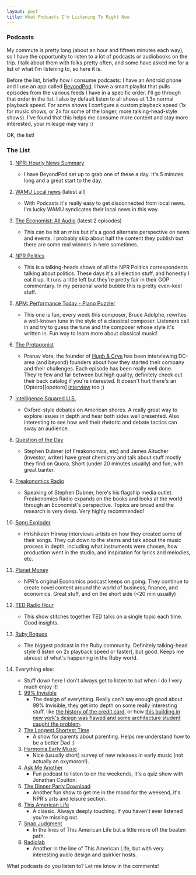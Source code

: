```yaml
---
layout: post
title: What Podcasts I'm Listening To Right Now
---
```


### Podcasts

My commute is pretty long (about an hour and fifteen minutes each way), so I
have the opportunity to listen to a lot of podcasts or audiobooks on the trip.
I talk about them with folks pretty often, and some have asked me for a list of
what I'm listening to, so here it is.

Before the list, briefly how I consume podcasts: I have an Android phone and I
use an app called [BeyondPod][bpod]. I have a smart playlist that pulls
episodes from the various feeds I have in a specific order. I'll go through
that order in the list. I also by default listen to all shows at 1.3x normal
playback speed. For some shows I configure a custom playback speed (1x for
music shows, or 2x for some of the longer, more talking-head-style shows). I've
found that this helps me consume more content and stay more interested, your
mileage may vary :)

OK, the list!

### The List

1. [NPR: Hourly News Summary][npr-hourly]
    * I have BeyondPod set up to grab one of these a day. It's 5 minutes long
      and a great start to the day.
1. [WAMU Local news][wamu] (latest all)
    * With Podcasts it's really easy to get disconnected from local news. I'm
      lucky WAMU syndicates their local news in this way.
1. [The Economist: All Audio][economist] (latest 2 episodes)
    * This can be hit an miss but it's a good alternate perspective on news and
      events. I probably skip about half the content they publish but there are
      some real winners in here sometimes.
1. [NPR Politics][politics]
    * This is a talking-heads shows of all the NPR Politics correspondents
      talking about politics. These days it's all election stuff, and honestly
      I eat it up. It runs a little left but they're pretty fair in their GOP
      commentary. In my personal world bubble this is pretty even-keel stuff.
1. [APM: Performance Today - Piano Puzzler][piano-puzzler]
    * This one is fun, every week this composer, Bruce Adolphe, rewrites a
      well-known tune in the style of a classical composer. Listeners call in
      and try to guess the tune and the composer whose style it's written in.
      Fun way to learn more about classical music!
1. [The Protagonist][protagonist]
    * Pranav Vora, the founder of [Hugh & Crye][hac] has been interviewing
      DC-area (and beyond) founders about how they started their company and
      their challenges. Each episode has been really well done. They're few and
      far between but high quality, definitely check out their back catalog if
      you're interested. It doesn't hurt there's an [Optoro][opotoro]
      [interview][optoro-interview] too ;)
1. [Intelligence Squared U.S.][iq2]
    * Oxford-style debates on American shores. A really great way to explore
      issues in depth and hear both sides well presented. Also interesting to
      see how well their rhetoric and debate tactics can sway an audience.
1. [Question of the Day][qod]
    * Stephen Dubner (of Freakonomics, etc) and James Altucher (investor,
      writer) have great chemistry and talk about stuff mostly they find on
      Quora. Short (under 20 minutes usually) and fun, with great banter.
1. [Freakonomics Radio][freak]
    * Speaking of Stephen Dubner, here's his flagship media outlet.
      Freakonomics Radio expands on the books and looks at the world through an
      Economist's perspective. Topics are broad and the research is very deep.
      Very highly recommended!
1. [Song Exploder][exploder]
    * Hrishikesh Hirway interviews artists on how they created some of their
      songs. They cut down to the stems and talk about the music process in
      depth, including what instruments were chosen, how production went in the
      studio, and inspiration for lyrics and melodies, etc.
1. [Planet Money][planet-money]
    * NPR's original Economics podcast keeps on going. They continue to create
      novel content around the world of business, finance, and economics. Great
      stuff, and on the short side (&lt;20 min usually)
1. [TED Radio Hour][ted]
    * This show stitches together TED talks on a single topic each time. Good
      insights.
1. [Ruby Rogues][rogues]
    * The biggest podcast in the Ruby community. Definitely talking-head style
      (I listen on 2x playback speed or faster), but good. Keeps me abreast of
      what's happening in the Ruby world.
1. Everything else:
    * Stuff down here I don't always get to listen to but when I do I very much enjoy it!

    1. [99% Invisible][99pi]
        * The design of everything. Really can't say enough good about 99% Invisible,
          they get into depth on some really interesting stuff, like
          [the history of the credit card][fresno-drop], or how
          [this building in new york's design was flawed and some architecture student caught the problem][citicorp].
    1. [The Longest Shortest Time][lst]
        * A show for parents about parenting. Helps me understand how to be a better Dad :)
    1. [Harmonia Early Music][harmonia]
        * Nice (usually short) survey of new releases in early music (not actually an oxymoron!).
    1. [Ask Me Another][ama]
        * Fun podcast to listen to on the weekends, it's a quiz show with Jonathan Coulton.
    1. [The Dinner Party Download][dinner]
        * Another fun show to get me in the mood for the weekend, it's NPR's arts and leisure section.
    1. [This American Life][tal]
        * A classic. Always deeply touching. If you haven't ever listened you're missing out.
    1. [Snap Judgment][snap]
        * In the lines of This American Life but a little more off the beaten path.
    1. [Radiolab][radiolab]
        * Another in the line of This American Life, but with very interesting audio design and quirkier hosts.

What podcasts do you listen to? Let me know in the comments!


[bpod]: https://play.google.com/store/apps/details?id=mobi.beyondpod
[npr-hourly]: http://www.npr.org/podcasts/500005/hourly-news-summary
[wamu]: http://feeds.wamu.org/WAMU885LocalNewsPodcast
[economist]: https://radio.economist.com/
[politics]: http://www.npr.org/podcasts/510310/npr-politics-podcast
[piano-puzzler]: http://www.npr.org/podcasts/381443927/performance-today-s-piano-puzzler
[protagonist]: https://www.hughandcrye.com/blogs/the-protagonist-podcast
[iq2]: http://intelligencesquaredus.org/
[qod]: http://www.earwolf.com/show/question-of-the-day/
[freak]: http://freakonomics.com/
[exploder]: http://songexploder.net/
[planet-money]: http://www.npr.org/sections/money/
[ted]: http://www.npr.org/programs/ted-radio-hour/?showDate=2016-02-26
[rogues]: https://devchat.tv/ruby-rogues/
[99pi]: http://99percentinvisible.org/
[harmonia]: http://indianapublicmedia.org/harmonia/
[ama]: http://www.npr.org/programs/ask-me-another/?showDate=2016-02-25
[snap]: http://snapjudgment.org/
[dinner]: http://www.dinnerpartydownload.org/
[lst]: http://longestshortesttime.com/
[tal]: http://www.thisamericanlife.org/
[radiolab]: http://www.radiolab.org/
[hac]: https://www.hughandcrye.com
[optoro]: http://www.optoro.com
[optoro-interview]: https://www.hughandcrye.com/blogs/the-protagonist-podcast/42499844-ep-9-the-grit-credit-cards-it-takes-to-build-a-disruptive-start-up-with-adam-tobin-of-optoro
[fresno-drop]: http://99percentinvisible.org/episode/the-fresno-drop/
[citicorp]: http://99percentinvisible.org/episode/structural-integrity-2/
